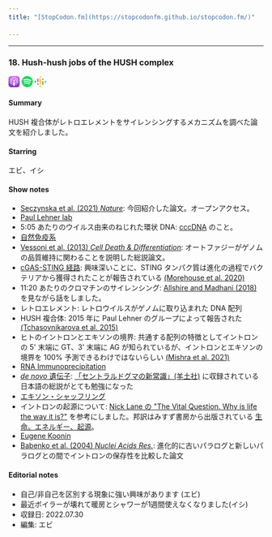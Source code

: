 ```yaml
---
title: "[StopCodon.fm](https://stopcodonfm.github.io/stopcodon.fm/)"

---
```

-------
### 18. Hush-hush jobs of the HUSH complex


[<img src="https://raw.githubusercontent.com/StopCodonfm/stopcodon/main/logos/apple-podcasts.png" width="22px">]()
[<img src="https://raw.githubusercontent.com/StopCodonfm/stopcodon/main/logos/spotify.png" width="22px">]()
[<img src="https://raw.githubusercontent.com/StopCodonfm/stopcodon/main/logos/google-podcasts.png" width="22px">]()

#### Summary
HUSH 複合体がレトロエレメントをサイレンシングするメカニズムを調べた論文を紹介しました。

#### Starring
エビ、イシ

#### Show notes
- [Seczynska et al. (2021) _Nature_](https://www.nature.com/articles/s41586-021-04228-1): 今回紹介した論文。オープンアクセス。
- [Paul Lehner lab](https://www.stemcells.cam.ac.uk/people/affiliates/lehner)
- 5:05 あたりのウイルス由来のねじれた環状 DNA: [cccDNA](https://en.wikipedia.org/wiki/CccDNA) のこと。
- [自然免疫系](https://ja.wikipedia.org/wiki/%E8%87%AA%E7%84%B6%E5%85%8D%E7%96%AB%E7%B3%BB)
- [Vessoni et al. (2013) _Cell Death & Differentiation_](https://doi.org/10.1038/cdd.2013.103): オートファジーがゲノムの品質維持に関わることを説明した総説論文。
- [cGAS-STING 経路](https://www.science.org/doi/10.1126/science.1232458): 興味深いことに、STING タンパク質は進化の過程でバクテリアから獲得されたことが報告されている [(Morehouse et al. 2020)](https://www.nature.com/articles/s41586-020-2719-5)
- 11:20 あたりのクロマチンのサイレンシング: [Allshire and Madhani (2018)](https://www.ncbi.nlm.nih.gov/pmc/articles/PMC6822695/) を見ながら話をしました。
- レトロエレメント: レトロウイルスがゲノムに取り込まれた DNA 配列
- HUSH 複合体: 2015 年に Paul Lehner のグループによって報告された [(Tchasovnikarova et al. 2015)](https://www.ncbi.nlm.nih.gov/pmc/articles/PMC4487827/) 
- ヒトのイントロンとエキソンの境界: 共通する配列の特徴としてイントロンの 5' 末端に GT、3' 末端に AG が知られているが、イントロンとエキソンの境界を 100% 予測できるわけではないらしい [(Mishra et al. 2021)](https://doi.org/10.1093/nar/gkab098)
- [RNA Immunoprecipitation](https://pubmed.ncbi.nlm.nih.gov/27659976/)
- [_de novo_ 遺伝子](https://www.yodosha.co.jp/jikkenigaku/keyword/4316.html): [「セントラルドグマの新常識」(羊土社)](https://www.yodosha.co.jp/jikkenigaku/book/9784758104043/index.html) に収録されている日本語の総説がとても勉強になった
- [エキソン・シャッフリング](https://www.yodosha.co.jp/jikkenigaku/keyword/3500.html)
- イントロンの起源について: [Nick Lane の "The Vital Question. Why is life the way it is?"](https://nick-lane.net/books/the-vital-question-why-is-life-the-way-it-is/) を参考にしました。邦訳はみすず書房から出版されている [生命。エネルギー、起源](https://www.msz.co.jp/book/detail/08534/)。
- [Eugene Koonin](https://www.ncbi.nlm.nih.gov/research/groups/koonin/)
- [Babenko et al. (2004) _Nuclei Acids Res._](https://www.ncbi.nlm.nih.gov/pmc/articles/PMC484173/): 進化的に古いパラログと新しいパラログとの間でイントロンの保存性を比較した論文

#### Editorial notes
- 自己/非自己を区別する現象に強い興味があります (エビ)
- 最近ボイラーが壊れて暖房とシャワーが1週間使えなくなりました(イシ)
- 収録日: 2022.07.30
- 編集: エビ
